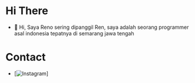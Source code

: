 # Hi There
- 👋 Hi, Saya Reno sering dipanggil Ren, saya adalah seorang programmer asal indonesia tepatnya di semarang jawa tengah

# Contact 
- [![Instagram](https://img.shields.io/badge/Instagram-E4405F?style=for-the-badge&logo=instagram&logoColor=white)]
